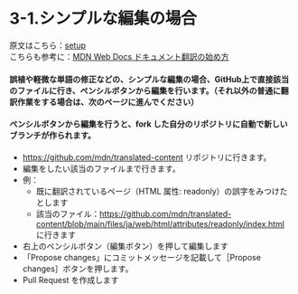 # 3-1.シンプルな編集の場合

原文はこちら：[setup](https://github.com/mdn/content#setup)  
こちらも参考に：[MDN Web Docs ドキュメント翻訳の始め方](https://github.com/mozilla-japan/translation/wiki/Get-started-with-translation-of-Mozilla-documentations)

#### 誤植や軽微な単語の修正などの、シンプルな編集の場合、GitHub上で直接該当のファイルに行き、ペンシルボタンから編集を行います。（それ以外の普通に翻訳作業をする場合は、次のページに進んでください）
#### ペンシルボタンから編集を行うと、fork した自分のリポジトリに自動で新しいブランチが作られます。

- https://github.com/mdn/translated-content リポジトリに行きます。
- 編集をしたい該当のファイルまで行きます。
- 例：
  - 既に翻訳されているページ（HTML 属性: readonly）の誤字をみつけたとします
  - 該当のファイル：https://github.com/mdn/translated-content/blob/main/files/ja/web/html/attributes/readonly/index.html に行きます
- 右上のペンシルボタン（編集ボタン）を押して編集します
- 「Propose changes」にコミットメッセージを記載して［Propose changes］ボタンを押します。    
- Pull Request を作成します
